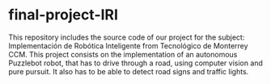 # final-project-IRI

This repository includes the source code of our project for the subject: Implementación de Robótica Inteligente from Tecnológico de Monterrey CCM.
This project consists on the implementation of an autonomous Puzzlebot robot, that has to drive through a road, using computer vision and pure pursuit. It also has to be able to detect road signs and traffic lights.
